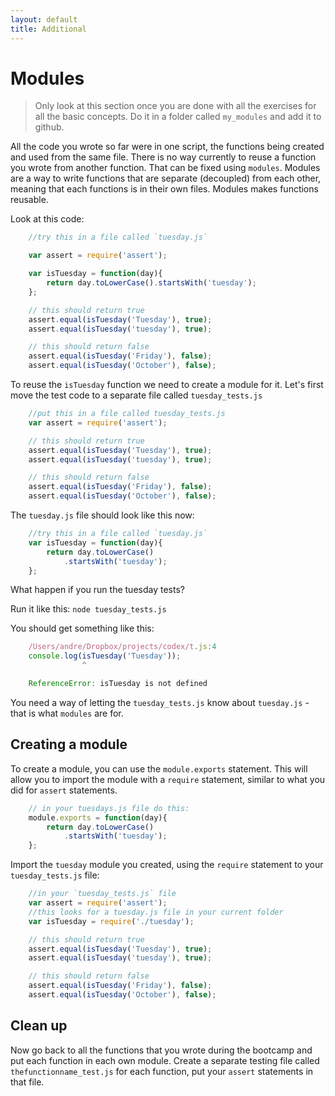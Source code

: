 ```yaml
---
layout: default
title: Additional
---
```


# Modules

> Only look at this section once you are done with all the exercises for all the basic concepts. Do it in a folder called `my_modules`
 and add it to github.

All the code you wrote so far were in one script, the functions being created and used from the same file. There is no way currently to reuse a function you wrote from another function. That can be fixed using `modules`. Modules are a way to write functions that are separate (decoupled) from each other, meaning that each functions is in their own files. Modules makes functions reusable.

Look at this code:

```javascript
    //try this in a file called `tuesday.js`

    var assert = require('assert');

    var isTuesday = function(day){
        return day.toLowerCase().startsWith('tuesday');
    };

    // this should return true
    assert.equal(isTuesday('Tuesday'), true);
    assert.equal(isTuesday('tuesday'), true);

    // this should return false
    assert.equal(isTuesday('Friday'), false);
    assert.equal(isTuesday('October'), false);
```

To reuse the `isTuesday` function we need to create a module for it. Let's first move the test code to a separate file called `tuesday_tests.js`

```javascript
    //put this in a file called tuesday_tests.js
    var assert = require('assert');

    // this should return true
    assert.equal(isTuesday('Tuesday'), true);
    assert.equal(isTuesday('tuesday'), true);

    // this should return false
    assert.equal(isTuesday('Friday'), false);
    assert.equal(isTuesday('October'), false);
```

The `tuesday.js` file should look like this now:

```javascript
    //try this in a file called `tuesday.js`
    var isTuesday = function(day){
        return day.toLowerCase()
            .startsWith('tuesday');
    };
```

What happen if you run the tuesday tests?

Run it like this: `node tuesday_tests.js`

You should get something like this:

```javascript
    /Users/andre/Dropbox/projects/codex/t.js:4
    console.log(isTuesday('Tuesday'));
                ^

    ReferenceError: isTuesday is not defined
```

You need a way of letting the `tuesday_tests.js` know about `tuesday.js` - that is what `modules` are for.

## Creating a module

To create a module, you can use the `module.exports` statement. This will allow you to import the module with a `require` statement, similar to what you did for `assert` statements.


```javascript
    // in your tuesdays.js file do this:
    module.exports = function(day){
        return day.toLowerCase()
            .startsWith('tuesday');
    };
```

Import the `tuesday` module you created, using the `require` statement to your `tuesday_tests.js` file:

```javascript
    //in your `tuesday_tests.js` file
    var assert = require('assert');
    //this looks for a tuesday.js file in your current folder
    var isTuesday = require('./tuesday');

    // this should return true
    assert.equal(isTuesday('Tuesday'), true);
    assert.equal(isTuesday('tuesday'), true);

    // this should return false
    assert.equal(isTuesday('Friday'), false);
    assert.equal(isTuesday('October'), false);
```

## Clean up

Now go back to all the functions that you wrote during the bootcamp and put each function in each own module. Create a separate testing file called `thefunctionname_test.js` for each function, put your `assert` statements in that file.
